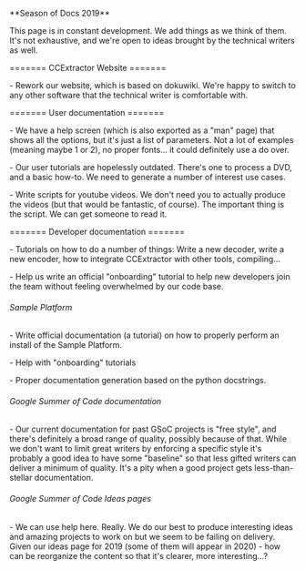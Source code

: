  **Season of Docs 2019\*\*

This page is in constant development. We add things as we think of them.
It\'s not exhaustive, and we\'re open to ideas brought by the technical
writers as well.

======= CCExtractor Website =======

\- Rework our website, which is based on dokuwiki. We\'re happy to
switch to any other software that the technical writer is comfortable
with.

======= User documentation =======

\- We have a help screen (which is also exported as a \"man\" page) that
shows all the options, but it\'s just a list of parameters. Not a lot of
examples (meaning maybe 1 or 2), no proper fonts\... it could definitely
use a do over.

\- Our user tutorials are hopelessly outdated. There\'s one to process a
DVD, and a basic how-to. We need to generate a number of interest use
cases.

\- Write scripts for youtube videos. We don\'t need you to actually
produce the videos (but that would be fantastic, of course). The
important thing is the script. We can get someone to read it.

======= Developer documentation =======

\- Tutorials on how to do a number of things: Write a new decoder, write
a new encoder, how to integrate CCExtractor with other tools,
compiling\...

\- Help us write an official \"onboarding\" tutorial to help new
developers join the team without feeling overwhelmed by our code base.

###### Sample Platform

\- Write official documentation (a tutorial) on how to properly perform
an install of the Sample Platform.

\- Help with \"onboarding\" tutorials

\- Proper documentation generation based on the python docstrings.

###### Google Summer of Code documentation

\- Our current documentation for past GSoC projects is \"free style\",
and there\'s definitely a broad range of quality, possibly because of
that. While we don\'t want to limit great writers by enforcing a
specific style it\'s probably a good idea to have some \"baseline\" so
that less gifted writers can deliver a minimum of quality. It\'s a pity
when a good project gets less-than-stellar documentation.

###### Google Summer of Code Ideas pages

\- We can use help here. Really. We do our best to produce interesting
ideas and amazing projects to work on but we seem to be failing on
delivery. Given our ideas page for 2019 (some of them will appear in
2020) - how can be reorganize the content so that it\'s clearer, more
interesting\...?
